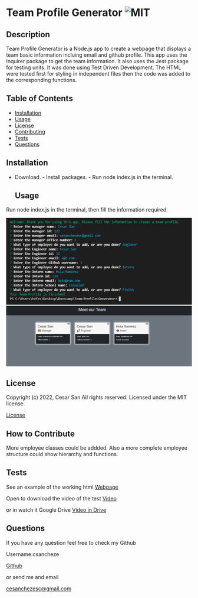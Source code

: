 # Team Profile Generator ![MIT](https://img.shields.io/apm/l/vim-mode?style=plastic)

  ## Description
  
  
Team Profile Generator is a Node.js app to create a webpage that displays a team basic information incluing email and github profile. This app uses the Inquirer package to get the team information. It also uses the Jest package for testing units. It was done using Test Driven Development. The HTML were tested first for styling in independent files then the code was added to the corresponding functions.

  
  ## Table of Contents
  
  - [Installation](#installation)
  - [Usage](#usage)
  - [License](#license)
  - [Contributing](#license)
  - [Tests](#license)
  - [Questions](#license)
  
  ## Installation
  
  
- Download. - Install packages. - Run node index.js in the terminal.

  
  ## Usage
  
  
Run node index.js in the terminal, then fill the information required. 

  
  
![Team Profile Generator webpage working as expected](assets/screenshot1.png)
![Team Profile Generator webpage working as expected](assets/screenshot2.png)
  
  ## License
  
  
Copyright (c) 2022, Cesar San All rights reserved.
Licensed under the MIT license. 

  
  
[License](./MIT_license.txt)

  
  ## How to Contribute
  
  
More employee classes could be addded. Also a more compĺete employee structure could show hierarchy and functions.

  
  ## Tests
 
See an example of the working html
[Webpage](https://csancheze.github.io/Team-profile-deploy/)
  
Open to download the video of the test
[Video](https://github.com/csancheze/Team-Profile-Generator/blob/main/assets/test.mkv)

or in watch it Google Drive
[Video in Drive](https://drive.google.com/file/d/12w7ku90W-mOFZxuAQ3jc4DgEagYShfhG/view?usp=sharing)


  
  ## Questions
  
  If you have any question feel free to check my Github 
  
Username:csancheze
  
[Github](https://github.com/csancheze)

  or send me and email
  
<cesanchezesc@gmail.com>

